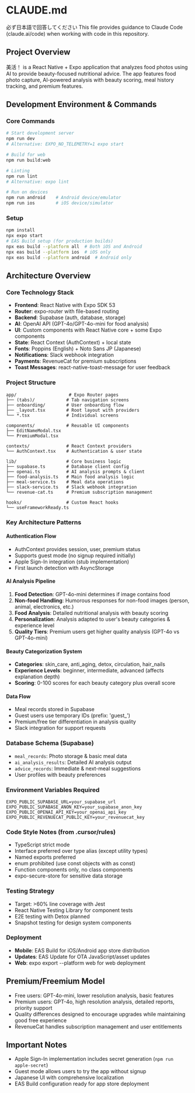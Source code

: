 # CLAUDE.md
必ず日本語で回答してください
This file provides guidance to Claude Code (claude.ai/code) when working with code in this repository.

## Project Overview

美活！ is a React Native + Expo application that analyzes food photos using AI to provide beauty-focused nutritional advice. The app features food photo capture, AI-powered analysis with beauty scoring, meal history tracking, and premium features.

## Development Environment & Commands

### Core Commands
```bash
# Start development server
npm run dev
# Alternative: EXPO_NO_TELEMETRY=1 expo start

# Build for web
npm run build:web

# Linting
npm run lint
# Alternative: expo lint

# Run on devices
npm run android    # Android device/emulator
npm run ios        # iOS device/simulator
```

### Setup
```bash
npm install
npx expo start
# EAS Build setup (for production builds)
npx eas build --platform all  # Both iOS and Android
npx eas build --platform ios  # iOS only
npx eas build --platform android  # Android only
```

## Architecture Overview

### Core Technology Stack
- **Frontend**: React Native with Expo SDK 53
- **Router**: expo-router with file-based routing
- **Backend**: Supabase (auth, database, storage)
- **AI**: OpenAI API (GPT-4o/GPT-4o-mini for food analysis)
- **UI**: Custom components with React Native core + some Expo components
- **State**: React Context (AuthContext) + local state
- **Fonts**: Poppins (English) + Noto Sans JP (Japanese)
- **Notifications**: Slack webhook integration
- **Payments**: RevenueCat for premium subscriptions
- **Toast Messages**: react-native-toast-message for user feedback

### Project Structure
```
app/                    # Expo Router pages
├── (tabs)/            # Tab navigation screens
├── onboarding/        # User onboarding flow
├── _layout.tsx        # Root layout with providers
└── *.tsx              # Individual screens

components/            # Reusable UI components
├── EditNameModal.tsx
└── PremiumModal.tsx

contexts/              # React Context providers
└── AuthContext.tsx    # Authentication & user state

lib/                   # Core business logic
├── supabase.ts        # Database client config
├── openai.ts          # AI analysis prompts & client
├── food-analysis.ts   # Main food analysis logic
├── meal-service.ts    # Meal data operations
├── slack-service.ts   # Slack webhook integration
└── revenue-cat.ts     # Premium subscription management

hooks/                 # Custom React hooks
└── useFrameworkReady.ts
```

### Key Architecture Patterns

#### Authentication Flow
- AuthContext provides session, user, premium status
- Supports guest mode (no signup required initially)
- Apple Sign-In integration (stub implementation)
- First launch detection with AsyncStorage

#### AI Analysis Pipeline
1. **Food Detection**: GPT-4o-mini determines if image contains food
2. **Non-food Handling**: Humorous responses for non-food images (person, animal, electronics, etc.)
3. **Food Analysis**: Detailed nutritional analysis with beauty scoring
4. **Personalization**: Analysis adapted to user's beauty categories & experience level
5. **Quality Tiers**: Premium users get higher quality analysis (GPT-4o vs GPT-4o-mini)

#### Beauty Categorization System
- **Categories**: skin_care, anti_aging, detox, circulation, hair_nails
- **Experience Levels**: beginner, intermediate, advanced (affects explanation depth)
- **Scoring**: 0-100 scores for each beauty category plus overall score

#### Data Flow
- Meal records stored in Supabase
- Guest users use temporary IDs (prefix: 'guest_')
- Premium/free tier differentiation in analysis quality
- Slack integration for support requests

### Database Schema (Supabase)
- `meal_records`: Photo storage & basic meal data
- `ai_analysis_results`: Detailed AI analysis output
- `advice_records`: Immediate & next-meal suggestions
- User profiles with beauty preferences

### Environment Variables Required
```
EXPO_PUBLIC_SUPABASE_URL=your_supabase_url
EXPO_PUBLIC_SUPABASE_ANON_KEY=your_supabase_anon_key
EXPO_PUBLIC_OPENAI_API_KEY=your_openai_api_key
EXPO_PUBLIC_REVENUECAT_PUBLIC_KEY=your_revenuecat_key
```

### Code Style Notes (from .cursor/rules)
- TypeScript strict mode
- Interface preferred over type alias (except utility types)
- Named exports preferred
- enum prohibited (use const objects with as const)
- Function components only, no class components
- expo-secure-store for sensitive data storage

### Testing Strategy
- Target: >60% line coverage with Jest
- React Native Testing Library for component tests
- E2E testing with Detox planned
- Snapshot testing for design system components

### Deployment
- **Mobile**: EAS Build for iOS/Android app store distribution  
- **Updates**: EAS Update for OTA JavaScript/asset updates
- **Web**: expo export --platform web for web deployment

## Premium/Freemium Model
- Free users: GPT-4o-mini, lower resolution analysis, basic features
- Premium users: GPT-4o, high resolution analysis, detailed reports, priority support
- Quality differences designed to encourage upgrades while maintaining good free experience
- RevenueCat handles subscription management and user entitlements

## Important Notes
- Apple Sign-In implementation includes secret generation (`npm run apple-secret`)
- Guest mode allows users to try the app without signup
- Japanese UI with comprehensive localization
- EAS Build configuration ready for app store deployment
